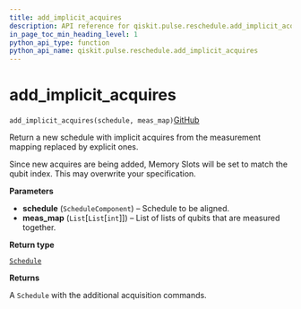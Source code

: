 ```yaml
---
title: add_implicit_acquires
description: API reference for qiskit.pulse.reschedule.add_implicit_acquires
in_page_toc_min_heading_level: 1
python_api_type: function
python_api_name: qiskit.pulse.reschedule.add_implicit_acquires
---
```


# add\_implicit\_acquires

<span id="qiskit.pulse.reschedule.add_implicit_acquires" />

`add_implicit_acquires(schedule, meas_map)`[GitHub](https://github.com/qiskit/qiskit/tree/stable/0.14/qiskit/pulse/reschedule.py "view source code")

Return a new schedule with implicit acquires from the measurement mapping replaced by explicit ones.

<Admonition title="Warning" type="caution">
  Since new acquires are being added, Memory Slots will be set to match the qubit index. This may overwrite your specification.
</Admonition>

**Parameters**

*   **schedule** (`ScheduleComponent`) – Schedule to be aligned.
*   **meas\_map** (`List`\[`List`\[`int`]]) – List of lists of qubits that are measured together.

**Return type**

[`Schedule`](qiskit.pulse.Schedule "qiskit.pulse.schedule.Schedule")

**Returns**

A `Schedule` with the additional acquisition commands.

